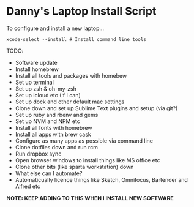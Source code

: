 # Danny's Laptop Install Script

To configure and install a new laptop...

```shell
xcode-select --install # Install command line tools
```

TODO:

* Software update
* Install homebrew
* Install all tools and packages with homebew
* Set up terminal
* Set up zsh & oh-my-zsh
* Set up icloud etc (If I can)
* Set up dock and other default mac settings
* Clone down and set up Sublime Text plugins and setup (via git?)
* Set up ruby and rbenv and gems
* Set up NVM and NPM etc
* Install all fonts with homebrew
* Install all apps with brew cask
* Configure as many apps as possible via command line
* Clone dotfiles down and run rcm
* Run dropbox sync
* Open browser windows to install things like MS office etc
* Clone other bits (like sparta workstation) down
* What else can I automate?
* Automaticually licence things like Sketch, Omnifocus, Bartender and Alfred etc

**NOTE: KEEP ADDING TO THIS WHEN I INSTALL NEW SOFTWARE**
